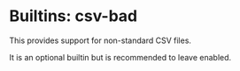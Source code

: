 # Builtins: csv-bad

This provides support for non-standard CSV files.

It is an optional builtin but is recommended to leave enabled.